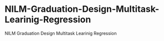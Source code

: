 # NILM-Graduation-Design-Multitask-Learinig-Regression
NILM Graduation Design Multitask Learinig Regression
